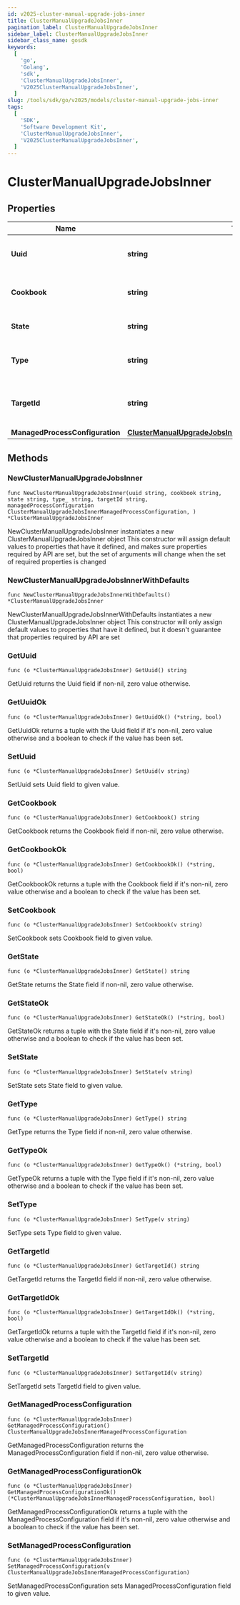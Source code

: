 ```yaml
---
id: v2025-cluster-manual-upgrade-jobs-inner
title: ClusterManualUpgradeJobsInner
pagination_label: ClusterManualUpgradeJobsInner
sidebar_label: ClusterManualUpgradeJobsInner
sidebar_class_name: gosdk
keywords:
  [
    'go',
    'Golang',
    'sdk',
    'ClusterManualUpgradeJobsInner',
    'V2025ClusterManualUpgradeJobsInner',
  ]
slug: /tools/sdk/go/v2025/models/cluster-manual-upgrade-jobs-inner
tags:
  [
    'SDK',
    'Software Development Kit',
    'ClusterManualUpgradeJobsInner',
    'V2025ClusterManualUpgradeJobsInner',
  ]
---
```


# ClusterManualUpgradeJobsInner

## Properties

| Name | Type | Description | Notes |
| --- | --- | --- | --- |
| **Uuid** | **string** | Unique identifier for the upgrade job. |
| **Cookbook** | **string** | Identifier for the cookbook used in the upgrade job. |
| **State** | **string** | Current state of the upgrade job. |
| **Type** | **string** | The type of upgrade job (e.g., VA_UPGRADE). |
| **TargetId** | **string** | Unique identifier of the target for the upgrade job. |
| **ManagedProcessConfiguration** | [**ClusterManualUpgradeJobsInnerManagedProcessConfiguration**](cluster-manual-upgrade-jobs-inner-managed-process-configuration) |  |

## Methods

### NewClusterManualUpgradeJobsInner

`func NewClusterManualUpgradeJobsInner(uuid string, cookbook string, state string, type_ string, targetId string, managedProcessConfiguration ClusterManualUpgradeJobsInnerManagedProcessConfiguration, ) *ClusterManualUpgradeJobsInner`

NewClusterManualUpgradeJobsInner instantiates a new ClusterManualUpgradeJobsInner object This constructor will assign default values to properties that have it defined, and makes sure properties required by API are set, but the set of arguments will change when the set of required properties is changed

### NewClusterManualUpgradeJobsInnerWithDefaults

`func NewClusterManualUpgradeJobsInnerWithDefaults() *ClusterManualUpgradeJobsInner`

NewClusterManualUpgradeJobsInnerWithDefaults instantiates a new ClusterManualUpgradeJobsInner object This constructor will only assign default values to properties that have it defined, but it doesn't guarantee that properties required by API are set

### GetUuid

`func (o *ClusterManualUpgradeJobsInner) GetUuid() string`

GetUuid returns the Uuid field if non-nil, zero value otherwise.

### GetUuidOk

`func (o *ClusterManualUpgradeJobsInner) GetUuidOk() (*string, bool)`

GetUuidOk returns a tuple with the Uuid field if it's non-nil, zero value otherwise and a boolean to check if the value has been set.

### SetUuid

`func (o *ClusterManualUpgradeJobsInner) SetUuid(v string)`

SetUuid sets Uuid field to given value.

### GetCookbook

`func (o *ClusterManualUpgradeJobsInner) GetCookbook() string`

GetCookbook returns the Cookbook field if non-nil, zero value otherwise.

### GetCookbookOk

`func (o *ClusterManualUpgradeJobsInner) GetCookbookOk() (*string, bool)`

GetCookbookOk returns a tuple with the Cookbook field if it's non-nil, zero value otherwise and a boolean to check if the value has been set.

### SetCookbook

`func (o *ClusterManualUpgradeJobsInner) SetCookbook(v string)`

SetCookbook sets Cookbook field to given value.

### GetState

`func (o *ClusterManualUpgradeJobsInner) GetState() string`

GetState returns the State field if non-nil, zero value otherwise.

### GetStateOk

`func (o *ClusterManualUpgradeJobsInner) GetStateOk() (*string, bool)`

GetStateOk returns a tuple with the State field if it's non-nil, zero value otherwise and a boolean to check if the value has been set.

### SetState

`func (o *ClusterManualUpgradeJobsInner) SetState(v string)`

SetState sets State field to given value.

### GetType

`func (o *ClusterManualUpgradeJobsInner) GetType() string`

GetType returns the Type field if non-nil, zero value otherwise.

### GetTypeOk

`func (o *ClusterManualUpgradeJobsInner) GetTypeOk() (*string, bool)`

GetTypeOk returns a tuple with the Type field if it's non-nil, zero value otherwise and a boolean to check if the value has been set.

### SetType

`func (o *ClusterManualUpgradeJobsInner) SetType(v string)`

SetType sets Type field to given value.

### GetTargetId

`func (o *ClusterManualUpgradeJobsInner) GetTargetId() string`

GetTargetId returns the TargetId field if non-nil, zero value otherwise.

### GetTargetIdOk

`func (o *ClusterManualUpgradeJobsInner) GetTargetIdOk() (*string, bool)`

GetTargetIdOk returns a tuple with the TargetId field if it's non-nil, zero value otherwise and a boolean to check if the value has been set.

### SetTargetId

`func (o *ClusterManualUpgradeJobsInner) SetTargetId(v string)`

SetTargetId sets TargetId field to given value.

### GetManagedProcessConfiguration

`func (o *ClusterManualUpgradeJobsInner) GetManagedProcessConfiguration() ClusterManualUpgradeJobsInnerManagedProcessConfiguration`

GetManagedProcessConfiguration returns the ManagedProcessConfiguration field if non-nil, zero value otherwise.

### GetManagedProcessConfigurationOk

`func (o *ClusterManualUpgradeJobsInner) GetManagedProcessConfigurationOk() (*ClusterManualUpgradeJobsInnerManagedProcessConfiguration, bool)`

GetManagedProcessConfigurationOk returns a tuple with the ManagedProcessConfiguration field if it's non-nil, zero value otherwise and a boolean to check if the value has been set.

### SetManagedProcessConfiguration

`func (o *ClusterManualUpgradeJobsInner) SetManagedProcessConfiguration(v ClusterManualUpgradeJobsInnerManagedProcessConfiguration)`

SetManagedProcessConfiguration sets ManagedProcessConfiguration field to given value.

